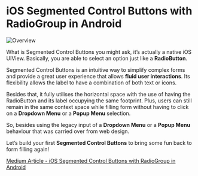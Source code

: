  # iOS Segmented Control Buttons with RadioGroup in Android
 
 ![Overview](https://miro.medium.com/max/720/1*08U6NBFpuPvhEtnGOxCgMQ.jpeg)

What is Segmented Control Buttons you might ask, it’s actually a native iOS UIView. Basically, you are able to select an option just like a **RadioButton**.

Segmented Control Buttons is an intuitive way to simplify complex forms and provide a great user experience that allows **fluid user interactions**. Its flexibility allows the label to have a combination of both text or icons.

Besides that, it fully utilises the horizontal space with the use of having the RadioButton and its label occupying the same footprint. Plus, users can still remain in the same context space while filling form without having to click on a **Dropdown Menu** or a **Popup Menu** selection.

So, besides using the legacy input of a **Dropdown Menu** or a **Popup Menu** behaviour that was carried over from web design.

Let’s build your first **Segmented Control Buttons** to bring some fun back to form filling again!

[Medium Article - iOS Segmented Control Buttons with RadioGroup in Android](https://medium.com/bugless/ios-segmented-control-buttons-with-radiogroup-in-android-8968629c200)
